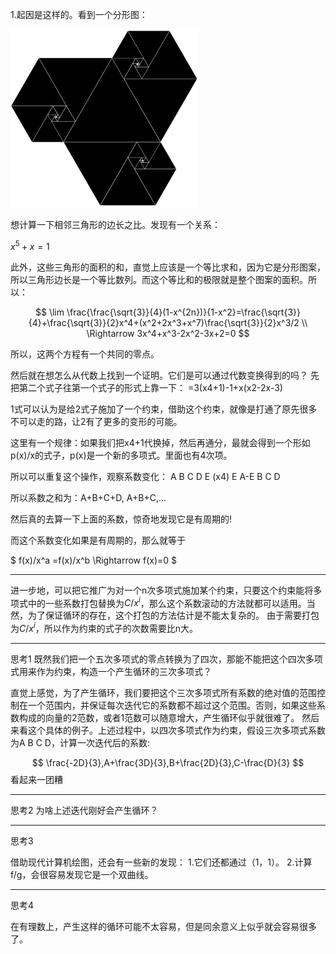 1.起因是这样的。看到一个分形图：

![pic](frac.png)

想计算一下相邻三角形的边长之比。发现有一个关系：

$x^5+x=1$

此外，这些三角形的面积的和，直觉上应该是一个等比求和，因为它是分形图案，所以三角形边长是一个等比数列。而这个等比和的极限就是整个图案的面积。所以：


$$
\lim \frac{\frac{\sqrt{3}}{4}(1-x^{2n})}{1-x^2}=\frac{\sqrt{3}}{4}+\frac{\sqrt{3}}{2}x^4+(x^2+2x^3+x^7)\frac{\sqrt{3}}{2}x^3/2
\\
\Rightarrow 3x^4+x^3-2x^2-3x+2=0
$$



所以，这两个方程有一个共同的零点。


然后就在想怎么从代数上找到一个证明。它们是可以通过代数变换得到的吗？
先把第二个式子往第一个式子的形式上靠一下：
=3(x4+1)-1+x(x2-2x-3)

1式可以认为是给2式子施加了一个约束，借助这个约束，就像是打通了原先很多不可以走的路，让2有了更多的变形的可能。


这里有一个规律：如果我们把x4+1代换掉，然后再通分，最就会得到一个形如p(x)/x的式子，p(x)是一个新的多项式。里面也有4次项。

所以可以重复这个操作，观察系数变化：
A B   C D E (x4) 
E A-E B C D

所以系数之和为：A+B+C+D,   A+B+C,...

然后真的去算一下上面的系数，惊奇地发现它是有周期的!

而这个系数变化如果是有周期的，那么就等于

$
f(x)/x^a  =f(x)/x^b  \Rightarrow f(x)=0
$

---


进一步地，可以把它推广为对一个n次多项式施加某个约束，只要这个约束能将多项式中的一些系数打包替换为$C/x^i$，那么这个系数滚动的方法就都可以适用。当然，为了保证循环的存在，这个打包的方法估计是不能太复杂的。
由于需要打包为$C/x^i$，所以作为约束的式子的次数需要比n大。

---


思考1    既然我们把一个五次多项式的零点转换为了四次，那能不能把这个四次多项式用来作为约束，构造一个产生循环的三次多项式？


直觉上感觉，为了产生循环，我们要把这个三次多项式所有系数的绝对值的范围控制在一个范围内，并保证每次迭代它的系数都不超过这个范围。否则，如果这些系数构成的向量的2范数，或者1范数可以随意增大，产生循环似乎就很难了。
然后来看这个具体的例子。上述过程中，以四次多项式作为约束，假设三次多项式系数为A B C D，计算一次迭代后的系数:

$$
\frac{-2D}{3},A+\frac{3D}{3},B+\frac{2D}{3},C-\frac{D}{3}
$$
看起来一团糟


---

思考2  为啥上述迭代刚好会产生循环？

---


思考3

借助现代计算机绘图，还会有一些新的发现：
1.它们还都通过（1，1）。
2.计算f/g，会很容易发现它是一个双曲线。

---

思考4

在有理数上，产生这样的循环可能不太容易，但是同余意义上似乎就会容易很多了。